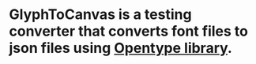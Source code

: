 GlyphToCanvas is a testing converter that converts font files to json files using [Opentype library](https://github.com/opentypejs/opentype.js).
=
